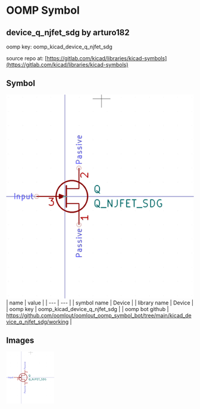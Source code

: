 # OOMP Symbol  
## device_q_njfet_sdg  by arturo182  
  
oomp key: oomp_kicad_device_q_njfet_sdg  
  
source repo at: [https://gitlab.com/kicad/libraries/kicad-symbols](https://gitlab.com/kicad/libraries/kicad-symbols)  
## Symbol  
  
[![working.png](working_600.png)](working.png)  
| name | value | 
| --- | --- | 
| symbol name | Device | 
| library name | Device | 
| oomp key | oomp_kicad_device_q_njfet_sdg | 
| oomp bot github | https://github.com/oomlout/oomlout_oomp_symbol_bot/tree/main/kicad_device_q_njfet_sdg/working | 
## Images  
  
[![working.png](working_140.png)](working.png)  
